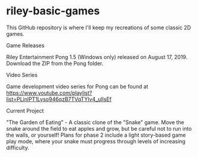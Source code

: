 # riley-basic-games

This GitHub repository is where I'll keep my recreations of some classic 2D games.

Game Releases

Riley Entertainment Pong 1.5 (Windows only) released on August 17, 2019.  Download the ZIP from the Pong folder.


Video Series

Game development video series for Pong can be found at https://www.youtube.com/playlist?list=PLinlPT1Lyso946qzB7TVqTYIv4_ulIsEf


Current Project

"The Garden of Eating" - A classic clone of the "Snake" game.  Move the snake around the field to eat apples and grow, but be careful not to run into the walls, or yourself!  Plans for phase 2 include a light story-based game play mode, where your snake must progress through levels of increasing difficulty.


